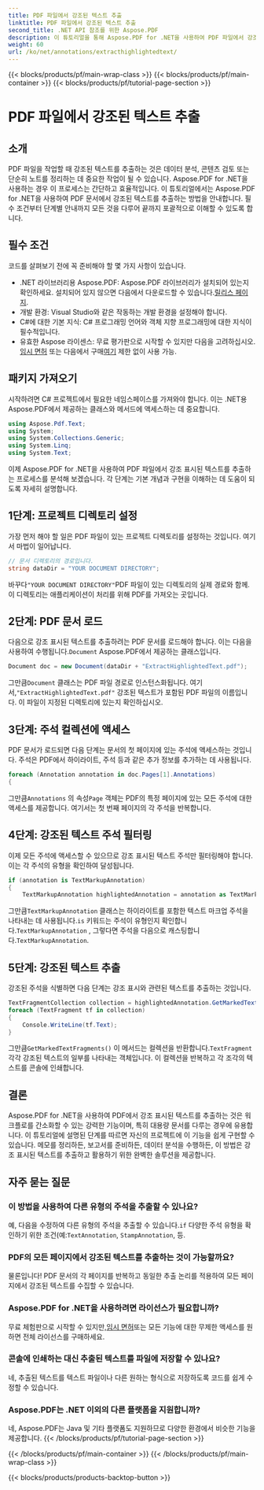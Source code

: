 ```yaml
---
title: PDF 파일에서 강조된 텍스트 추출
linktitle: PDF 파일에서 강조된 텍스트 추출
second_title: .NET API 참조를 위한 Aspose.PDF
description: 이 튜토리얼을 통해 Aspose.PDF for .NET을 사용하여 PDF 파일에서 강조 표시된 텍스트를 효율적으로 추출하는 방법을 알아보세요. 데이터 분석 및 콘텐츠 검토에 적합합니다.
weight: 60
url: /ko/net/annotations/extracthighlightedtext/
---
```


{{< blocks/products/pf/main-wrap-class >}}
{{< blocks/products/pf/main-container >}}
{{< blocks/products/pf/tutorial-page-section >}}

# PDF 파일에서 강조된 텍스트 추출

## 소개

PDF 파일을 작업할 때 강조된 텍스트를 추출하는 것은 데이터 분석, 콘텐츠 검토 또는 단순히 노트를 정리하는 데 중요한 작업이 될 수 있습니다. Aspose.PDF for .NET을 사용하는 경우 이 프로세스는 간단하고 효율적입니다. 이 튜토리얼에서는 Aspose.PDF for .NET을 사용하여 PDF 문서에서 강조된 텍스트를 추출하는 방법을 안내합니다. 필수 조건부터 단계별 안내까지 모든 것을 다루어 끝까지 포괄적으로 이해할 수 있도록 합니다.

## 필수 조건

코드를 살펴보기 전에 꼭 준비해야 할 몇 가지 사항이 있습니다.

-  .NET 라이브러리용 Aspose.PDF: Aspose.PDF 라이브러리가 설치되어 있는지 확인하세요. 설치되어 있지 않으면 다음에서 다운로드할 수 있습니다.[릴리스 페이지](https://releases.aspose.com/pdf/net/).
- 개발 환경: Visual Studio와 같은 작동하는 개발 환경을 설정해야 합니다.
- C#에 대한 기본 지식: C# 프로그래밍 언어와 객체 지향 프로그래밍에 대한 지식이 필수적입니다.
-  유효한 Aspose 라이센스: 무료 평가판으로 시작할 수 있지만 다음을 고려하십시오.[임시 면허](https://purchase.aspose.com/temporary-license/) 또는 다음에서 구매[여기](https://purchase.aspose.com/buy) 제한 없이 사용 가능.

## 패키지 가져오기

시작하려면 C# 프로젝트에서 필요한 네임스페이스를 가져와야 합니다. 이는 .NET용 Aspose.PDF에서 제공하는 클래스와 메서드에 액세스하는 데 중요합니다.

```csharp
using Aspose.Pdf.Text;
using System;
using System.Collections.Generic;
using System.Linq;
using System.Text;
```

이제 Aspose.PDF for .NET을 사용하여 PDF 파일에서 강조 표시된 텍스트를 추출하는 프로세스를 분석해 보겠습니다. 각 단계는 기본 개념과 구현을 이해하는 데 도움이 되도록 자세히 설명합니다.

## 1단계: 프로젝트 디렉토리 설정

가장 먼저 해야 할 일은 PDF 파일이 있는 프로젝트 디렉토리를 설정하는 것입니다. 여기서 마법이 일어납니다.

```csharp
// 문서 디렉토리의 경로입니다.
string dataDir = "YOUR DOCUMENT DIRECTORY";
```

 바꾸다`"YOUR DOCUMENT DIRECTORY"`PDF 파일이 있는 디렉토리의 실제 경로와 함께. 이 디렉토리는 애플리케이션이 처리를 위해 PDF를 가져오는 곳입니다.

## 2단계: PDF 문서 로드

 다음으로 강조 표시된 텍스트를 추출하려는 PDF 문서를 로드해야 합니다. 이는 다음을 사용하여 수행됩니다.`Document` Aspose.PDF에서 제공하는 클래스입니다.

```csharp
Document doc = new Document(dataDir + "ExtractHighlightedText.pdf");
```

 그만큼`Document` 클래스는 PDF 파일 경로로 인스턴스화됩니다. 여기서,`"ExtractHighlightedText.pdf"` 강조된 텍스트가 포함된 PDF 파일의 이름입니다. 이 파일이 지정된 디렉토리에 있는지 확인하십시오.

## 3단계: 주석 컬렉션에 액세스

PDF 문서가 로드되면 다음 단계는 문서의 첫 페이지에 있는 주석에 액세스하는 것입니다. 주석은 PDF에서 하이라이트, 주석 등과 같은 추가 정보를 추가하는 데 사용됩니다.

```csharp
foreach (Annotation annotation in doc.Pages[1].Annotations)
{
```

 그만큼`Annotations` 의 속성`Page` 객체는 PDF의 특정 페이지에 있는 모든 주석에 대한 액세스를 제공합니다. 여기서는 첫 번째 페이지의 각 주석을 반복합니다.

## 4단계: 강조된 텍스트 주석 필터링

이제 모든 주석에 액세스할 수 있으므로 강조 표시된 텍스트 주석만 필터링해야 합니다. 이는 각 주석의 유형을 확인하여 달성됩니다.

```csharp
if (annotation is TextMarkupAnnotation)
{
    TextMarkupAnnotation highlightedAnnotation = annotation as TextMarkupAnnotation;
```

 그만큼`TextMarkupAnnotation` 클래스는 하이라이트를 포함한 텍스트 마크업 주석을 나타내는 데 사용됩니다.`is` 키워드는 주석이 유형인지 확인합니다.`TextMarkupAnnotation` , 그렇다면 주석을 다음으로 캐스팅합니다.`TextMarkupAnnotation`.

## 5단계: 강조된 텍스트 추출

강조된 주석을 식별하면 다음 단계는 강조 표시와 관련된 텍스트를 추출하는 것입니다.

```csharp
TextFragmentCollection collection = highlightedAnnotation.GetMarkedTextFragments();
foreach (TextFragment tf in collection)
{
    Console.WriteLine(tf.Text);
}
```

 그만큼`GetMarkedTextFragments()` 이 메서드는 컬렉션을 반환합니다.`TextFragment` 각각 강조된 텍스트의 일부를 나타내는 객체입니다. 이 컬렉션을 반복하고 각 조각의 텍스트를 콘솔에 인쇄합니다.

## 결론

Aspose.PDF for .NET을 사용하여 PDF에서 강조 표시된 텍스트를 추출하는 것은 워크플로를 간소화할 수 있는 강력한 기능이며, 특히 대용량 문서를 다루는 경우에 유용합니다. 이 튜토리얼에 설명된 단계를 따르면 자신의 프로젝트에 이 기능을 쉽게 구현할 수 있습니다. 메모를 정리하든, 보고서를 준비하든, 데이터 분석을 수행하든, 이 방법은 강조 표시된 텍스트를 추출하고 활용하기 위한 완벽한 솔루션을 제공합니다.

## 자주 묻는 질문

### 이 방법을 사용하여 다른 유형의 주석을 추출할 수 있나요?  
 예, 다음을 수정하여 다른 유형의 주석을 추출할 수 있습니다.`if` 다양한 주석 유형을 확인하기 위한 조건(예:`TextAnnotation`, `StampAnnotation`, 등.

### PDF의 모든 페이지에서 강조된 텍스트를 추출하는 것이 가능할까요?  
물론입니다! PDF 문서의 각 페이지를 반복하고 동일한 추출 논리를 적용하여 모든 페이지에서 강조된 텍스트를 수집할 수 있습니다.

### Aspose.PDF for .NET을 사용하려면 라이선스가 필요합니까?  
 무료 체험판으로 시작할 수 있지만,[임시 면허](https://purchase.aspose.com/temporary-license/)또는 모든 기능에 대한 무제한 액세스를 원하면 전체 라이선스를 구매하세요.

### 콘솔에 인쇄하는 대신 추출된 텍스트를 파일에 저장할 수 있나요?  
네, 추출된 텍스트를 텍스트 파일이나 다른 원하는 형식으로 저장하도록 코드를 쉽게 수정할 수 있습니다.

### Aspose.PDF는 .NET 이외의 다른 플랫폼을 지원합니까?  
네, Aspose.PDF는 Java 및 기타 플랫폼도 지원하므로 다양한 환경에서 비슷한 기능을 제공합니다.
{{< /blocks/products/pf/tutorial-page-section >}}

{{< /blocks/products/pf/main-container >}}
{{< /blocks/products/pf/main-wrap-class >}}

{{< blocks/products/products-backtop-button >}}
